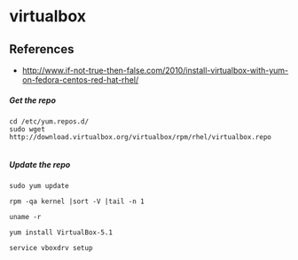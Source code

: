 # virtualbox

## References
* http://www.if-not-true-then-false.com/2010/install-virtualbox-with-yum-on-fedora-centos-red-hat-rhel/

##### Get the repo
```
cd /etc/yum.repos.d/ 
sudo wget http://download.virtualbox.org/virtualbox/rpm/rhel/virtualbox.repo
 
```
##### Update the repo
```
sudo yum update
```

```
rpm -qa kernel |sort -V |tail -n 1
 
uname -r
```

```
yum install VirtualBox-5.1
```

```
service vboxdrv setup
```
